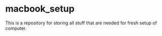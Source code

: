 # macbook_setup
This is a repository for storing all stuff that are needed for fresh setup of computer.
